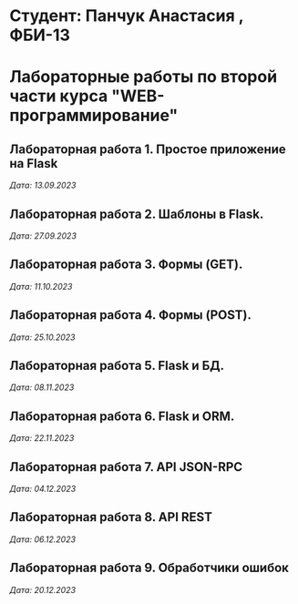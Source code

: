 # Студент: Панчук Анастасия , ФБИ-13
# Лабораторные работы по второй части курса "WEB-программирование"
## Лабораторная работа 1. Простое приложение на Flask
*Дата: 13.09.2023*

## Лабораторная работа 2. Шаблоны в Flask.
*Дата: 27.09.2023*

## Лабораторная работа 3. Формы (GET).
*Дата: 11.10.2023*

## Лабораторная работа 4. Формы (POST).
*Дата: 25.10.2023*

## Лабораторная работа 5. Flask и БД.
*Дата: 08.11.2023*

## Лабораторная работа 6. Flask и ORM.
*Дата: 22.11.2023*

## Лабораторная работа 7. API JSON-RPC
*Дата: 04.12.2023*

## Лабораторная работа 8. API REST
*Дата: 06.12.2023*

## Лабораторная работа 9. Обработчики ошибок
*Дата: 20.12.2023*